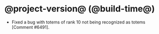 # @project-version@ (@build-time@)

* Fixed a bug with totems of rank 10 not being recognized as totems [Comment #6491].